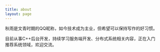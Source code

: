 ```yaml
---
title: about
layout: page
---
```


秋雨是文青时期的QQ昵称，如今技术成为主业，但希望可以保持写作的好习惯。

目前从事C++后台开发，持续学习服务端开发、分布式系统相关内容，正在入门推荐系统领域，欢迎交流。
